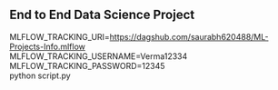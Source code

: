 ## End to End Data Science Project

MLFLOW_TRACKING_URI=https://dagshub.com/saurabh620488/ML-Projects-Info.mlflow \
MLFLOW_TRACKING_USERNAME=Verma12334 \
MLFLOW_TRACKING_PASSWORD=12345 \
python script.py